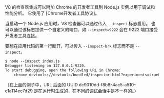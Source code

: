 
V8 的检查器集成可以附加 Chrome 的开发者工具到 Node.js 实例以用于调试和性能分析。
它使用了 [Chrome开发者工具协议]。

当启动一个 Node.js 应用时，V8 检查器可以通过传入 `--inspect` 标志启用。
也可以通过该标志提供一个自定义的端口，如 `--inspect=9222` 会在 9222 端口接受开发者工具连接。

要想在应用代码的第一行断开，可以传入 `--inspect-brk` 标志而不是 `--inspect`。

```txt
$ node --inspect index.js
Debugger listening on 127.0.0.1:9229.
To start debugging, open the following URL in Chrome:
    chrome-devtools://devtools/bundled/inspector.html?experiments=true&v8only=true&ws=127.0.0.1:9229/dc9010dd-f8b8-4ac5-a510-c1a114ec7d29
```

（在上面的例子中，URL 后面的 UUID dc9010dd-f8b8-4ac5-a510-c1a114ec7d29 是在运行时生成的，在不同的调试会话中是不一样的。）

